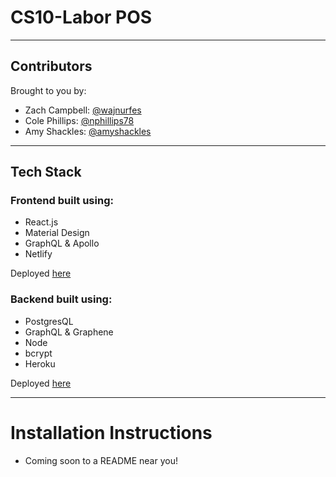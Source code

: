 # CS10-Labor POS
________

## Contributors

Brought to you by:

  * Zach Campbell: [@wajnurfes](https://github.com/wajnurfes)
  * Cole Phillips: [@nphillips78](https://github.com/nphillips78)
  * Amy Shackles: [@amyshackles](https://github.com/AmyShackles)


--------

## Tech Stack


### Frontend built using:
  * React.js
  * Material Design
  * GraphQL & Apollo
  * Netlify

Deployed [here](https://bestpos.netlify.com/)

### Backend built using:
  * PostgresQL
  * GraphQL & Graphene
  * Node
  * bcrypt
  * Heroku

Deployed [here](https://dashboard.heroku.com/apps/labs7-posserver)

----------------------
# Installation Instructions

* Coming soon to a README near you!